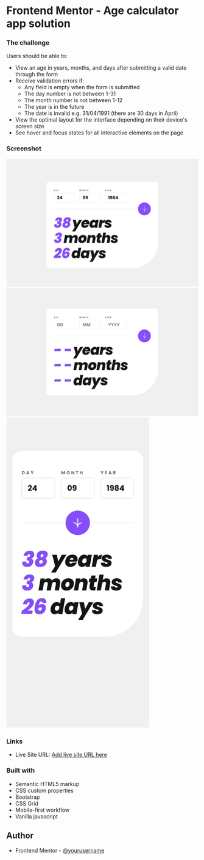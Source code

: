 # Frontend Mentor - Age calculator app solution

### The challenge

Users should be able to:

- View an age in years, months, and days after submitting a valid date through the form
- Receive validation errors if:
  - Any field is empty when the form is submitted
  - The day number is not between 1-31
  - The month number is not between 1-12
  - The year is in the future
  - The date is invalid e.g. 31/04/1991 (there are 30 days in April)
- View the optimal layout for the interface depending on their device's screen size
- See hover and focus states for all interactive elements on the page

### Screenshot

![](./design/desktop-completed.jpg)
![](./design/desktop-design.jpg)
![](./design/mobile-design.jpg)


### Links

- Live Site URL: [Add live site URL here](https://your-live-site-url.com)


### Built with

- Semantic HTML5 markup
- CSS custom properties
- Bootstrap
- CSS Grid
- Mobile-first workflow
- Vanilla javascript



## Author

- Frontend Mentor - [@yourusername](https://www.frontendmentor.io/profile/Abdelrhman-Abass)



